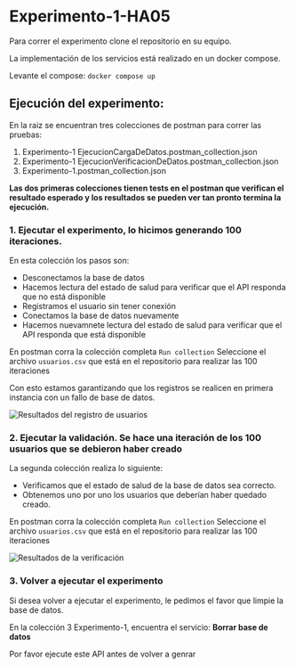 # Experimento-1-HA05

Para correr el experimento clone el repositorio en su equipo.

La implementación de los servicios está realizado en un docker compose.

Levante el compose:
`docker compose up`

## Ejecución del experimento:

En la raiz se encuentran tres colecciones de postman para correr las pruebas:
1. Experimento-1 EjecucionCargaDeDatos.postman_collection.json
2. Experimento-1 EjecucionVerificacionDeDatos.postman_collection.json
3. Experimento-1.postman_collection.json

**Las dos primeras colecciones tienen tests en el postman que verifican el resultado esperado y los resultados se pueden ver tan pronto termina la ejecución.**

### 1. Ejecutar el experimento, lo hicimos generando 100 iteraciones.
En esta colección los pasos son:
- Desconectamos la base de datos
- Hacemos lectura del estado de salud para verificar que el API responda que no está disponible
- Registramos el usuario sin tener conexión
- Conectamos la base de datos nuevamente
- Hacemos nuevamnete lectura del estado de salud para verificar que el API responda que está disponible

En postman corra la colección completa `Run collection`
Seleccione el archivo `usuarios.csv` que está en el repositorio para realizar las 100 iteraciones

Con esto estamos garantizando que los registros se realicen en primera instancia con un fallo de base de datos.

![Resultados del registro de usuarios](https://github.com/camilo-barreto-MISO/Experimento-1-HA05/assets/142316821/c2088a02-0648-4bd5-a83d-7d28588d91ad)

  
### 2. Ejecutar la validación. Se hace una iteración de los 100 usuarios que se debieron haber creado
La segunda colección realiza lo siguiente:
- Verificamos que el estado de salud de la base de datos sea correcto.
- Obtenemos uno por uno los usuarios que deberían haber quedado creado.

En postman corra la colección completa `Run collection`
Seleccione el archivo `usuarios.csv` que está en el repositorio para realizar las 100 iteraciones

![Resultados de la verificación](https://github.com/camilo-barreto-MISO/Experimento-1-HA05/assets/142316821/9f7c04e1-6512-4e5a-b210-5a72bb0d865e)


### 3. Volver a ejecutar el experimento
Si desea volver a ejecutar el experimento, le pedimos el favor que limpie la base de datos.

En la colección 3 Experimento-1, encuentra el servicio: **Borrar base de datos**

Por favor ejecute este API antes de volver a genrar
